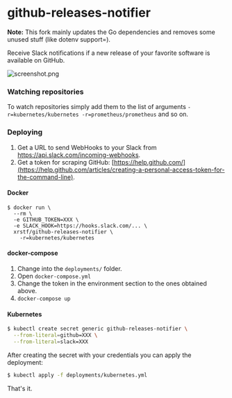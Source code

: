 # github-releases-notifier

**Note:** This fork mainly updates the Go dependencies and removes some unused stuff (like dotenv support=).

Receive Slack notifications if a new release of your favorite software is available on GitHub.

![screenshot.png](screenshot.png)

### Watching repositories

To watch repositories simply add them to the list of arguments `-r=kubernetes/kubernetes -r=prometheus/prometheus` and so on.

### Deploying

1. Get a URL to send WebHooks to your Slack from https://api.slack.com/incoming-webhooks.
2. Get a token for scraping GitHub: [https://help.github.com/](https://help.github.com/articles/creating-a-personal-access-token-for-the-command-line).

#### Docker

```
$ docker run \
  --rm \
  -e GITHUB_TOKEN=XXX \
  -e SLACK_HOOK=https://hooks.slack.com/... \
  xrstf/github-releases-notifier \
    -r=kubernetes/kubernetes
```

#### docker-compose

1. Change into the `deployments/` folder.
2. Open `docker-compose.yml`
3. Change the token in the environment section to the ones obtained above.
4. `docker-compose up`

#### Kubernetes

```bash
$ kubectl create secret generic github-releases-notifier \
  --from-literal=github=XXX \
  --from-literal=slack=XXX
```

After creating the secret with your credentials you can apply the deployment:

```bash
$ kubectl apply -f deployments/kubernetes.yml
```

That's it.
